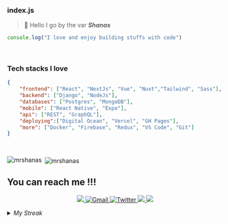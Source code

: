 ### index.js
 
> 👋 Hello I go by the var ***Shanas*** <br/>
```ts
console.log("I love and enjoy building stuffs with code")
```
<br/>

### Tech stacks I love
```json
{
    "frontend": ["React", "NextJs", "Vue", "Nuxt","Tailwind", "Sass"],
    "backend": ["Django", "NodeJs"],
    "databases": ["Postgres", "MongoDB"],
    "mobile": ["React Native", "Expo"],
    "api": ["REST", "GraphQL"],
    "deploying":["Digital Ocean", "Vercel", "GH Pages"],
    "more": ["Docker", "Firebase", "Redux", "VS Code", "Git"]
}
```

<br/>

<p><img align="left" src="https://github-readme-stats.vercel.app/api/top-langs?username=mrshanas&layout=compact&theme=react&hide_border=true&bg_color=0D1117&count_private=true&langs_count=10&hide=ejs,css,html,procfile" alt="mrshanas" /></p>

<p>&nbsp;<img align="center" src="https://github-readme-stats.vercel.app/api?username=mrshanas&count_private=true&show_icons=true&theme=react&hide_border=true&bg_color=0D1117" alt="mrshanas" /></p>

## You can reach me !!!

<p align="center">
  <a href="https://upwork.com/freelancers/~019e3e31dad95ce8c4" target="_blank">
    <img src="https://img.icons8.com/ios/50/2ECC71/upwork.png"/>
  </a>
  <a href="mailto:nassibshaban345@gmail.com" target="_blank">
    <img src="https://img.icons8.com/color/48/000000/gmail-new.png" title="Gmail"/>
  </a>
  <a href="https://twitter.com/mrshanas" target="_blank">
    <img src="https://img.icons8.com/fluency/48/000000/twitter.png" title="Twitter"/>
  </a>
  <a href="https://t.me/mrshanas" target="_blank">
    <img src="https://img.icons8.com/color/48/000000/telegram-app--v1.png"/>
  </a>
  <a href="https://www.linkedin.com/in/shabani-nassibu-9335b2219/" target="_blank">
    <img src="https://img.icons8.com/color/48/000000/linkedin.png"/>
  </a>
</p>
<details>
  <summary><i>My Streak</i></summary>
  <p align="center">
    <img align="center" src="https://github-readme-streak-stats.herokuapp.com/?user=mrshanas&theme=dark&hide_border=false"/>
  </p>
</details>

<!--![](https://github-readme-streak-stats.herokuapp.com/?user=mrshanas&theme=dark&hide_border=false)-->


<!--<p align="center">
  <a href="https://www.buymeacoffee.com/mrshanas">
    <img align="left" src="https://cdn.buymeacoffee.com/buttons/v2/default-yellow.png" height="50" width="210" alt="mrshanas" />
  </a>
</p> -->

